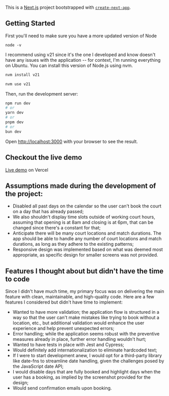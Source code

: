 This is a [Next.js](https://nextjs.org/) project bootstrapped with [`create-next-app`](https://github.com/vercel/next.js/tree/canary/packages/create-next-app).

## Getting Started
First you'll need to make sure you have a more updated version of Node

``node -v``

I recommend using v21 since it's the one I developed and know doesn't have any issues with the application -- for context, I'm running everything on Ubuntu. You can install this version of Node.js using nvm.

```bash
nvm install v21

nvm use v21
```

Then, run the development server:

```bash
npm run dev
# or
yarn dev
# or
pnpm dev
# or
bun dev
```

Open [http://localhost:3000](http://localhost:3000) with your browser to see the result.

## Checkout the live demo
[Live demo](https://tennis-court-booking-two.vercel.app/) on Vercel

## Assumptions made during the development of the project:

- Disabled all past days on the calendar so the user can't book the court on a day that has already passed;
- We also shouldn't display time slots outside of working court hours, assuming that opening is at 8am and closing is at 6pm, that can be changed since there's a constant for that;
- Anticipate there will be many court locations and match durations. The app should be able to handle any number of court locations and match durations, as long as they adhere to the existing patterns;
- Responsive design was implemented based on what was deemed most appropriate, as specific design for smaller screens was not provided.

## Features I thought about but didn't have the time to code
Since I didn't have much time, my primary focus was on delivering the main feature with clean, maintainable, and high-quality code. Here are a few features I considered but didn't have time to implement:

- Wanted to have more validation; the application flow is structured in a way so that the user can't make mistakes like trying to book without a location, etc., but additional validation would enhance the user experience and help prevent unexpected errors;
- Error handling; while the application seems robust with the preventive measures already in place, further error handling wouldn't hurt;
- Wanted to have tests in place with Jest and Cypress;
- Would definitely add internationalization to eliminate hardcoded text;
- If I were to start development anew, I would opt for a third-party library like date-fns to streamline date handling, given the challenges posed by the JavaScript date API;
- I would disable days that are fully booked and highlight days when the user has a booking, as implied by the screenshot provided for the design;
- Would send confirmation emails upon booking.
